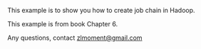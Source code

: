 This example is to show you how to create job chain in Hadoop. 

This example is from book <Hadoop Design Patterns> Chapter 6.

Any questions, contact zlmoment@gmail.com